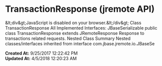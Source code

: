 # TransactionResponse (jremote API)

&amp;lt;div&amp;gt;JavaScript is disabled on your browser.&amp;lt;/div&amp;gt; Class TransactionResponse All Implemented Interfaces: JBaseSerializable public class TransactionResponse extends JRemoteResponse Response to transactions related requests. Nested Class Summary Nested classes/interfaces inherited from interface com.jbase.jremote.io.JBaseSe  

**Created At:** 9/25/2017 12:22:42 PM  
**Updated At:** 4/5/2018 12:20:23 AM  

